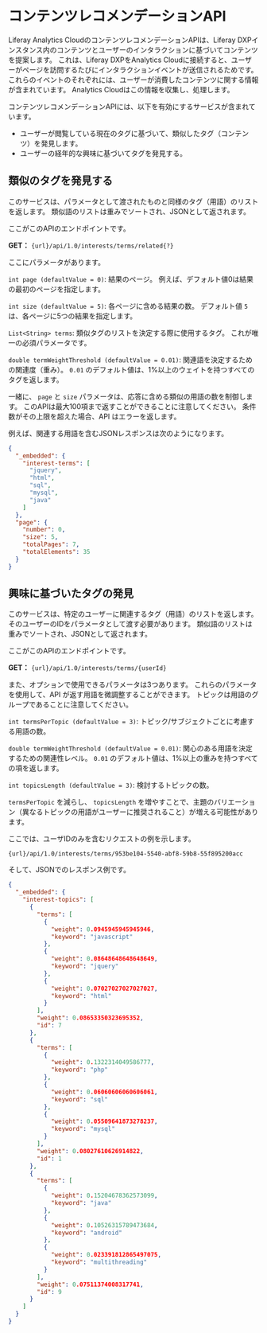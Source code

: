 # コンテンツレコメンデーションAPI

Liferay Analytics CloudのコンテンツレコメンデーションAPIは、Liferay DXPインスタンス内のコンテンツとユーザーのインタラクションに基づいてコンテンツを提案します。 これは、Liferay DXPをAnalytics Cloudに接続すると、ユーザーがページを訪問するたびにインタラクションイベントが送信されるためです。 これらのイベントのそれぞれには、ユーザーが消費したコンテンツに関する情報が含まれています。 Analytics Cloudはこの情報を収集し、処理します。

コンテンツレコメンデーションAPIには、以下を有効にするサービスが含まれています。

* ユーザーが閲覧している現在のタグに基づいて、類似したタグ（コンテンツ）を発見します。
* ユーザーの経年的な興味に基づいてタグを発見する。

<a name="discover-similar-tags" />

## 類似のタグを発見する

このサービスは、パラメータとして渡されたものと同様のタグ（用語）のリストを返します。 類似語のリストは重みでソートされ、JSONとして返されます。

ここがこのAPIのエンドポイントです。

**GET：** `{url}/api/1.0/interests/terms/related{?}`

ここにパラメータがあります。

`int page (defaultValue = 0)`: 結果のページ。 例えば、デフォルト値0は結果の最初のページを指定します。

`int size (defaultValue = 5)`: 各ページに含める結果の数。 デフォルト値 `5` は、各ページに5つの結果を指定します。

`List<String> terms`: 類似タグのリストを決定する際に使用するタグ。 これが唯一の必須パラメータです。

`double termWeightThreshold (defaultValue = 0.01)`: 関連語を決定するための関連度（重み）。 `0.01` のデフォルト値は、1%以上のウェイトを持つすべてのタグを返します。

一緒に、 `page` と `size` パラメータは、応答に含める類似の用語の数を制御します。 このAPIは最大100項まで返すことができることに注意してください。 条件数がその上限を超えた場合、API はエラーを返します。

例えば、関連する用語を含むJSONレスポンスは次のようになります。

```json
{
  "_embedded": {
    "interest-terms": [
      "jquery",
      "html",
      "sql",
      "mysql",
      "java"
    ]
  },
  "page": {
    "number": 0,
    "size": 5,
    "totalPages": 7,
    "totalElements": 35
  }
}
```

<a name="discover-tags-based-on-interest" />

## 興味に基づいたタグの発見

このサービスは、特定のユーザーに関連するタグ（用語）のリストを返します。 そのユーザーのIDをパラメータとして渡す必要があります。 類似語のリストは重みでソートされ、JSONとして返されます。

ここがこのAPIのエンドポイントです。

**GET：** `{url}/api/1.0/interests/terms/{userId}`

また、オプションで使用できるパラメータは3つあります。 これらのパラメータを使用して、API が返す用語を微調整することができます。 トピックは用語のグループであることに注意してください。

`int termsPerTopic (defaultValue = 3)`: トピック/サブジェクトごとに考慮する用語の数。

`double termWeightThreshold (defaultValue = 0.01)`: 関心のある用語を決定するための関連性レベル。 `0.01` のデフォルト値は、1%以上の重みを持つすべての項を返します。

`int topicsLength (defaultValue = 3)`: 検討するトピックの数。

`termsPerTopic` を減らし、 `topicsLength` を増やすことで、主題のバリエーション（異なるトピックの用語がユーザーに推奨されること）が増える可能性があります。

ここでは、ユーザIDのみを含むリクエストの例を示します。

```
{url}/api/1.0/interests/terms/953be104-5540-abf8-59b8-55f895200acc
```

そして、JSONでのレスポンス例です。

```json
{
  "_embedded": {
    "interest-topics": [
      {
        "terms": [
          {
            "weight": 0.0945945945945946,
            "keyword": "javascript"
          },
          {
            "weight": 0.08648648648648649,
            "keyword": "jquery"
          },
          {
            "weight": 0.07027027027027027,
            "keyword": "html"
          }
        ],
        "weight": 0.08653350323695352,
        "id": 7
      },
      {
        "terms": [
          {
            "weight": 0.1322314049586777,
            "keyword": "php"
          },
          {
            "weight": 0.06060606060606061,
            "keyword": "sql"
          },
          {
            "weight": 0.05509641873278237,
            "keyword": "mysql"
          }
        ],
        "weight": 0.08027610626914822,
        "id": 1
      },
      {
        "terms": [
          {
            "weight": 0.15204678362573099,
            "keyword": "java"
          },
          {
            "weight": 0.10526315789473684,
            "keyword": "android"
          },
          {
            "weight": 0.023391812865497075,
            "keyword": "multithreading"
          }
        ],
        "weight": 0.07511374008317741,
        "id": 9
      }
    ]
  }
}
```
